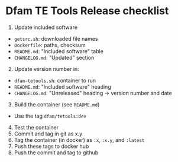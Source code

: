 # Dfam TE Tools Release checklist

1. Update included software
  * `getsrc.sh`: downloaded file names
  * `Dockerfile`: paths, checksum
  * `README.md`: "Included software" table
  * `CHANGELOG.md`: "Updated" section
2. Update version number in:
  * `dfam-tetools.sh`: container to run
  * `README.md`: "Included software" heading
  * `CHANGELOG.md`: "Unreleased" heading -> version number and date
3. Build the container (see `README.md`)
  * Use the tag `dfam/tetools:dev`
4. Test the container
5. Commit and tag in git as x.y
6. Tag the container (in docker) as `:x`, `:x.y`, and `:latest`
7. Push these tags to docker hub
8. Push the commit and tag to github
